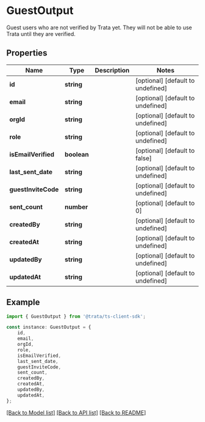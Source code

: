 # GuestOutput

Guest users who are not verified by Trata yet. They will not be able to use Trata until they are verified.

## Properties

Name | Type | Description | Notes
------------ | ------------- | ------------- | -------------
**id** | **string** |  | [optional] [default to undefined]
**email** | **string** |  | [optional] [default to undefined]
**orgId** | **string** |  | [optional] [default to undefined]
**role** | **string** |  | [optional] [default to undefined]
**isEmailVerified** | **boolean** |  | [optional] [default to false]
**last_sent_date** | **string** |  | [optional] [default to undefined]
**guestInviteCode** | **string** |  | [optional] [default to undefined]
**sent_count** | **number** |  | [optional] [default to 0]
**createdBy** | **string** |  | [optional] [default to undefined]
**createdAt** | **string** |  | [optional] [default to undefined]
**updatedBy** | **string** |  | [optional] [default to undefined]
**updatedAt** | **string** |  | [optional] [default to undefined]

## Example

```typescript
import { GuestOutput } from '@trata/ts-client-sdk';

const instance: GuestOutput = {
    id,
    email,
    orgId,
    role,
    isEmailVerified,
    last_sent_date,
    guestInviteCode,
    sent_count,
    createdBy,
    createdAt,
    updatedBy,
    updatedAt,
};
```

[[Back to Model list]](../README.md#documentation-for-models) [[Back to API list]](../README.md#documentation-for-api-endpoints) [[Back to README]](../README.md)
